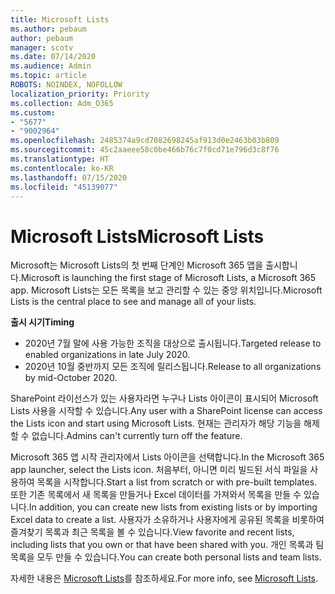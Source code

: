 ```yaml
---
title: Microsoft Lists
ms.author: pebaum
author: pebaum
manager: scotv
ms.date: 07/14/2020
ms.audience: Admin
ms.topic: article
ROBOTS: NOINDEX, NOFOLLOW
localization_priority: Priority
ms.collection: Adm_O365
ms.custom:
- "5677"
- "9002964"
ms.openlocfilehash: 2485374a9cd7082698245af913d0e2463b03b809
ms.sourcegitcommit: 45c2aaeee58c0be466b76c7f0cd71e796d3c8f76
ms.translationtype: HT
ms.contentlocale: ko-KR
ms.lasthandoff: 07/15/2020
ms.locfileid: "45139077"
---
```

# <a name="microsoft-lists"></a><span data-ttu-id="85f58-102">Microsoft Lists</span><span class="sxs-lookup"><span data-stu-id="85f58-102">Microsoft Lists</span></span>

<span data-ttu-id="85f58-103">Microsoft는 Microsoft Lists의 첫 번째 단계인 Microsoft 365 앱을 출시합니다.</span><span class="sxs-lookup"><span data-stu-id="85f58-103">Microsoft is launching the first stage of Microsoft Lists, a Microsoft 365 app.</span></span> <span data-ttu-id="85f58-104">Microsoft Lists는 모든 목록을 보고 관리할 수 있는 중앙 위치입니다.</span><span class="sxs-lookup"><span data-stu-id="85f58-104">Microsoft Lists is the central place to see and manage all of your lists.</span></span>  
  
<span data-ttu-id="85f58-105">**출시 시기**</span><span class="sxs-lookup"><span data-stu-id="85f58-105">**Timing**</span></span>  

- <span data-ttu-id="85f58-106">2020년 7월 말에 사용 가능한 조직을 대상으로 출시됩니다.</span><span class="sxs-lookup"><span data-stu-id="85f58-106">Targeted release to enabled organizations in late July 2020.</span></span>
- <span data-ttu-id="85f58-107">2020년 10월 중반까지 모든 조직에 릴리스됩니다.</span><span class="sxs-lookup"><span data-stu-id="85f58-107">Release to all organizations by mid-October 2020.</span></span>

<span data-ttu-id="85f58-108">SharePoint 라이선스가 있는 사용자라면 누구나 Lists 아이콘이 표시되어 Microsoft Lists 사용을 시작할 수 있습니다.</span><span class="sxs-lookup"><span data-stu-id="85f58-108">Any user with a SharePoint license can access the Lists icon and start using Microsoft Lists.</span></span> <span data-ttu-id="85f58-109">현재는 관리자가 해당 기능을 해제할 수 없습니다.</span><span class="sxs-lookup"><span data-stu-id="85f58-109">Admins can't currently turn off the feature.</span></span>
 
<span data-ttu-id="85f58-110">Microsoft 365 앱 시작 관리자에서 Lists 아이콘을 선택합니다.</span><span class="sxs-lookup"><span data-stu-id="85f58-110">In the Microsoft 365 app launcher, select the Lists icon.</span></span> <span data-ttu-id="85f58-111">처음부터, 아니면 미리 빌드된 서식 파일을 사용하여 목록을 시작합니다.</span><span class="sxs-lookup"><span data-stu-id="85f58-111">Start a list from scratch or with pre-built templates.</span></span> <span data-ttu-id="85f58-112">또한 기존 목록에서 새 목록을 만들거나 Excel 데이터를 가져와서 목록을 만들 수 있습니다.</span><span class="sxs-lookup"><span data-stu-id="85f58-112">In addition, you can create new lists from existing lists or by importing Excel data to create a list.</span></span> <span data-ttu-id="85f58-113">사용자가 소유하거나 사용자에게 공유된 목록을 비롯하여 즐겨찾기 목록과 최근 목록을 볼 수 있습니다.</span><span class="sxs-lookup"><span data-stu-id="85f58-113">View favorite and recent lists, including lists that you own or that have been shared with you.</span></span> <span data-ttu-id="85f58-114">개인 목록과 팀 목록을 모두 만들 수 있습니다.</span><span class="sxs-lookup"><span data-stu-id="85f58-114">You can create both personal lists and team lists.</span></span>  

<span data-ttu-id="85f58-115">자세한 내용은 [Microsoft Lists](https://aka.ms/microsoftlists)를 참조하세요.</span><span class="sxs-lookup"><span data-stu-id="85f58-115">For more info, see [Microsoft Lists](https://aka.ms/microsoftlists).</span></span>